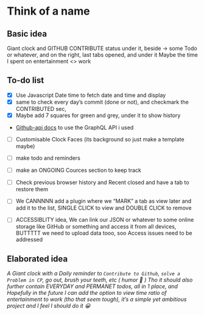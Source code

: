 # Think of a name

## Basic idea

 Giant clock and GITHUB CONTRIBUTE status under it, beside -> some Todo or whatever, and on the right, last tabs opened, and under it Maybe the time I spent on entertainment <> work

## To-do list

- [x] Use Javascript Date time to fetch date and time and display
- [x] same to check every day’s commit (done or not), and checkmark the CONTRIBUTED sec,
- [x] Maybe add 7 squares for green and grey, under it to show history
- [Github-api docs](https://stackoverflow.com/questions/18262288/finding-total-contributions-of-a-user-from-github-api) to use the GraphQL API i used
- [ ] Customisable Clock Faces (its background so just make a template maybe)
- [ ] make todo and reminders  
- [ ] make an ONGOING Cources section to keep track
- [ ] Check previous browser history and Recent closed and have a tab to restore them
- [ ] We CANNNNN add a plugin where we “MARK” a tab as view later and add it to the list, SINGLE CLICK to view and DOUBLE CLICK to remove

- [ ] ACCESSIBLITY idea, We can link our JSON or whatever to some online storage like GitHub or something and access it from all devices, BUTTTTT we need to upload data tooo, soo Access issues need to be addressed

## Elaborated idea

*A Giant clock with a Daily reminder to `Contribute to Github`, `solve a Problem in CP`, go out, brush your teeth, etc ( humor 💯 )
Tho it should also further contain EVERYDAY and PERMANET todos, all in 1 place, and Hopefully in the future I can add the option to view time ratio of entertainment to work (tho that seem tough), it’s a simple yet ambitious project and I feel I should do it 😀*

